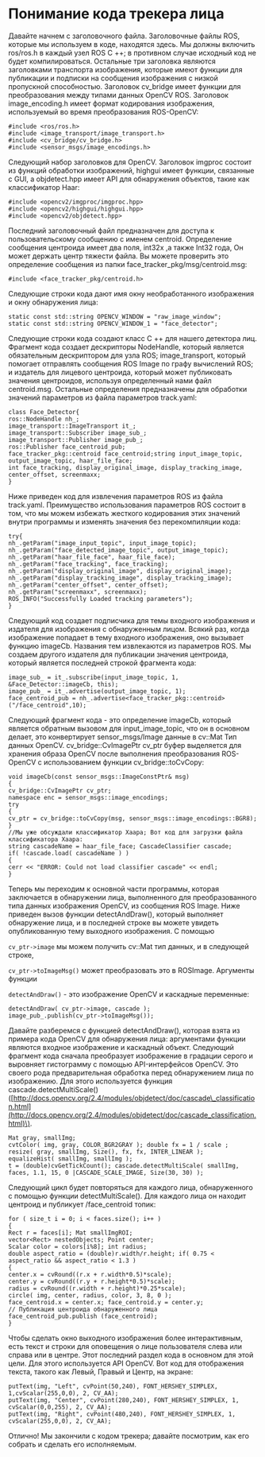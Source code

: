 # Понимание кода трекера лица

Давайте начнем с заголовочного файла. Заголовочные файлы ROS, которые мы используем в коде, находятся здесь. Мы должны включить ros/ros.h в каждый узел ROS C ++; в противном случае исходный код не будет компилироваться. Остальные три заголовка являются заголовками транспорта изображения, которые имеют функции для публикации и подписки на сообщения изображения с низкой пропускной способностью. Заголовок cv\_bridge имеет функции для преобразования между типами данных OpenCV ROS. Заголовок image\_encoding.h имеет формат кодирования изображения, используемый во время преобразования ROS-OpenCV:

```text
#include <ros/ros.h>
#include <image_transport/image_transport.h>
#include <cv_bridge/cv_bridge.h>
#include <sensor_msgs/image_encodings.h>
```

Следующий набор заголовков для OpenCV. Заголовок imgproc состоит из функций обработки изображений, highgui имеет функции, связанные с GUI, а objdetect.hpp имеет API для обнаружения объектов, такие как классификатор Haar:

```text
#include <opencv2/imgproc/imgproc.hpp> 
#include <opencv2/highgui/highgui.hpp> 
#include <opencv2/objdetect.hpp>
```

Последний заголовочный файл предназначен для доступа к пользовательскому сообщению с именем centroid. Определение сообщения центроида имеет два поля, int32x ,а также Int32 года, Он может держать центр тяжести файла. Вы можете проверить это определение сообщения из папки face\_tracker\_pkg/msg/centroid.msg:

```text
#include <face_tracker_pkg/centroid.h>
```

Следующие строки кода дают имя окну необработанного изображения и окну обнаружения лица:

```text
static const std::string OPENCV_WINDOW = "raw_image_window"; 
static const std::string OPENCV_WINDOW_1 = "face_detector";
```

Следующие строки кода создают класс C ++ для нашего детектора лиц. Фрагмент кода создает дескрипторы NodeHandle, который является обязательным дескриптором для узла ROS; image\_transport, который помогает отправлять сообщения ROS Image по графу вычислений ROS; и издатель для лицевого центроида, который может публиковать значения центроидов, используя определенный нами файл centroid.msg. Остальные определения предназначены для обработки значений параметров из файла параметров track.yaml:

```text
class Face_Detector{
ros::NodeHandle nh_; 
image_transport::ImageTransport it_; 
image_transport::Subscriber image_sub_; 
image_transport::Publisher image_pub_; 
ros::Publisher face_centroid_pub; 
face_tracker_pkg::centroid face_centroid;string input_image_topic, output_image_topic, haar_file_face;
int face_tracking, display_original_image, display_tracking_image, center_offset, screenmaxx;
}
```

Ниже приведен код для извлечения параметров ROS из файла track.yaml. Преимущество использования параметров ROS состоит в том, что мы можем избежать жесткого кодирования этих значений внутри программы и изменять значения без перекомпиляции кода:

```text
try{
nh_.getParam("image_input_topic", input_image_topic); nh_.getParam("face_detected_image_topic", output_image_topic); nh_.getParam("haar_file_face", haar_file_face); nh_.getParam("face_tracking", face_tracking); nh_.getParam("display_original_image", display_original_image); nh_.getParam("display_tracking_image", display_tracking_image); nh_.getParam("center_offset", center_offset); nh_.getParam("screenmaxx", screenmaxx);
ROS_INFO("Successfully Loaded tracking parameters");
}
```

Следующий код создает подписчика для темы входного изображения и издателя для изображения с обнаруженным лицом. Всякий раз, когда изображение попадает в тему входного изображения, оно вызывает функцию imageCb. Названия тем извлекаются из параметров ROS. Мы создаем другого издателя для публикации значения центроида, который является последней строкой фрагмента кода:

```text
image_sub_ = it_.subscribe(input_image_topic, 1, &Face_Detector::imageCb, this);
image_pub_ = it_.advertise(output_image_topic, 1);
face_centroid_pub = nh_.advertise<face_tracker_pkg::centroid> ("/face_centroid",10);
```

Следующий фрагмент кода - это определение imageCb, который является обратным вызовом для input\_image\_topic, что он в основном делает, это конвертирует sensor\_msgs/Image данные в cv::Mat Тип данных OpenCV. cv\_bridge::CvImagePtr cv\_ptr буфер выделяется для хранения образа OpenCV после выполнения преобразования ROS-OpenCV с использованием функции cv\_bridge::toCvCopy:

```text
void imageCb(const sensor_msgs::ImageConstPtr& msg)
{
cv_bridge::CvImagePtr cv_ptr;
namespace enc = sensor_msgs::image_encodings;
try
{
cv_ptr = cv_bridge::toCvCopy(msg, sensor_msgs::image_encodings::BGR8);
}
//Мы уже обсуждали классификатор Хаара; Вот код для загрузки файла классификатора Хаара:
string cascadeName = haar_file_face; CascadeClassifier cascade;
if( !cascade.load( cascadeName ) )
{
cerr << "ERROR: Could not load classifier cascade" << endl;
}
```

Теперь мы переходим к основной части программы, которая заключается в обнаружении лица, выполненного для преобразованного типа данных изображения OpenCV, из сообщения ROS Image. Ниже приведен вызов функции detectAndDraw\(\), который выполняет обнаружение лица, и в последней строке вы можете увидеть опубликованную тему выходного изображения. С помощью

`cv_ptr->image` мы можем получить cv::Mat тип данных, и в следующей строке,

`cv_ptr->toImageMsg()` может преобразовать это в ROSImage. Аргументы функции

`detectAndDraw()` - это изображение OpenCV и каскадные переменные:

`detectAndDraw( cv_ptr->image, cascade );    
image_pub_.publish(cv_ptr->toImageMsg());`

Давайте разберемся c функцией detectAndDraw\(\), которая взята из примера кода OpenCV для обнаружения лица: аргументами функции являются входное изображение и каскадный объект. Следующий фрагмент кода сначала преобразует изображение в градации серого и выровняет гистограмму с помощью API-интерфейсов OpenCV. Это своего рода предварительная обработка перед обнаружением лица по изображению. Для этого используется функция cascade.detectMultiScale\(\) \([http://docs.opencv.org/2.4/modules/objdetect/doc/cascade\_classification.html](http://docs.opencv.org/2.4/modules/objdetect/doc/cascade_classification.html)\).

```text
Mat gray, smallImg;
cvtColor( img, gray, COLOR_BGR2GRAY ); double fx = 1 / scale ;
resize( gray, smallImg, Size(), fx, fx, INTER_LINEAR ); 
equalizeHist( smallImg, smallImg );
t = (double)cvGetTickCount(); cascade.detectMultiScale( smallImg, faces, 1.1, 15, 0 |CASCADE_SCALE_IMAGE, Size(30, 30) );
```

Следующий цикл будет повторяться для каждого лица, обнаруженного с помощью функции detectMultiScale\(\). Для каждого лица он находит центроид и публикует /face\_centroid топик:

```text
for ( size_t i = 0; i < faces.size(); i++ )
{
Rect r = faces[i]; Mat smallImgROI;
vector<Rect> nestedObjects; Point center;
Scalar color = colors[i%8]; int radius;
double aspect_ratio = (double)r.width/r.height; if( 0.75 < aspect_ratio && aspect_ratio < 1.3 )
{
center.x = cvRound((r.x + r.width*0.5)*scale);
center.y = cvRound((r.y + r.height*0.5)*scale); 
radius = cvRound((r.width + r.height)*0.25*scale); 
circle( img, center, radius, color, 3, 8, 0 );
face_centroid.x = center.x; face_centroid.y = center.y;
// Публикация центроида обнаруженного лица 
face_centroid_pub.publish (face_centroid);
}
```

Чтобы сделать окно выходного изображения более интерактивным, есть текст и строки для оповещения о лице пользователя слева или справа или в центре. Этот последний раздел кода в основном для этой цели. Для этого используется API OpenCV. Вот код для отображения текста, такого как Левый, Правый и Центр, на экране:

```text
putText(img, "Left", cvPoint(50,240), FONT_HERSHEY_SIMPLEX, 1,cvScalar(255,0,0), 2, CV_AA);
putText(img, "Center", cvPoint(280,240), FONT_HERSHEY_SIMPLEX, 1, cvScalar(0,0,255), 2, CV_AA);
putText(img, "Right", cvPoint(480,240), FONT_HERSHEY_SIMPLEX, 1, cvScalar(255,0,0), 2, CV_AA);
```

Отлично! Мы закончили с кодом трекера; давайте посмотрим, как его собрать и сделать его исполняемым.

